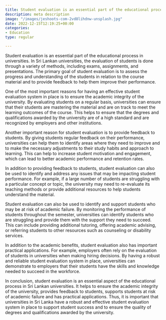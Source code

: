 ```yaml
---
title: Student evaluation is an essential part of the educational process in universities
description: meta description
image: "/images/jeshoots-com-2vd8lihdnw-unsplash.jpg"
date: 2022-12-15T12:19:25+00:00
categories:
- Education
type: regular

---
```

Student evaluation is an essential part of the educational process in universities. In Sri Lankan universities, the evaluation of students is done through a variety of methods, including exams, assignments, and presentations. The primary goal of student evaluation is to assess the progress and understanding of the students in relation to the course material and to provide feedback to help them improve their performance.

One of the most important reasons for having an effective student evaluation system in place is to ensure the academic integrity of the university. By evaluating students on a regular basis, universities can ensure that their students are mastering the material and are on track to meet the learning outcomes of the course. This helps to ensure that the degrees and qualifications awarded by the university are of a high standard and are recognized by employers and other institutions.

Another important reason for student evaluation is to provide feedback to students. By giving students regular feedback on their performance, universities can help them to identify areas where they need to improve and to make the necessary adjustments to their study habits and approach to learning. This can help to increase student motivation and engagement, which can lead to better academic performance and retention rates.

In addition to providing feedback to students, student evaluation can also be used to identify and address any issues that may be impacting student performance. For example, if a large number of students are struggling with a particular concept or topic, the university may need to re-evaluate its teaching methods or provide additional resources to help students understand the material.

Student evaluation can also be used to identify and support students who may be at risk of academic failure. By monitoring the performance of students throughout the semester, universities can identify students who are struggling and provide them with the support they need to succeed. This can include providing additional tutoring, offering academic advising, or referring students to other resources such as counseling or disability services.

In addition to the academic benefits, student evaluation also has important practical applications. For example, employers often rely on the evaluation of students in universities when making hiring decisions. By having a robust and reliable student evaluation system in place, universities can demonstrate to employers that their students have the skills and knowledge needed to succeed in the workforce.

In conclusion, student evaluation is an essential aspect of the educational process in Sri Lankan universities. It helps to ensure the academic integrity of the university, provides feedback to students, supports students at risk of academic failure and has practical applications. Thus, it is important that universities in Sri Lanka have a robust and effective student evaluation system in place to support student success and to ensure the quality of degrees and qualifications awarded by the university.